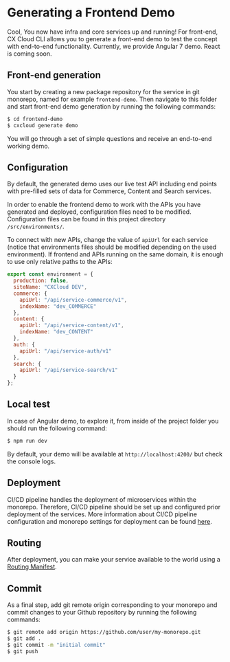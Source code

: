 # Generating a Frontend Demo

Cool, You now have infra and core services up and running! For front-end, CX Cloud CLI allows you to generate a front-end demo to test the concept with end-to-end functionality. Currently, we provide Angular 7 demo. React is coming soon.

## Front-end generation

You start by creating a new package repository for the service in git monorepo, named for example `frontend-demo`. Then navigate to this folder and start front-end demo generation by running the following commands:

```bash
$ cd frontend-demo
$ cxcloud generate demo
```

You will go through a set of simple questions and receive an end-to-end working demo.

## Configuration

By default, the generated demo uses our live test API including end points with pre-filled sets of data for Commerce, Content and Search services.

In order to enable the frontend demo to work with the APIs you have generated and deployed, configuration files need to be modified. Configuration files can be found in this project directory `/src/environments/`.

To connect with new APIs, change the value of `apiUrl` for each service \(notice that environments files should be modified depending on the used environment\). If frontend and APIs running on the same domain, it is enough to use only relative paths to the APIs:

```javascript
export const environment = {
  production: false,
  siteName: "CXCloud DEV",
  commerce: {
    apiUrl: "/api/service-commerce/v1",
    indexName: "dev_COMMERCE"
  },
  content: {
    apiUrl: "/api/service-content/v1",
    indexName: "dev_CONTENT"
  },
  auth: {
    apiUrl: "/api/service-auth/v1"
  },
  search: {
    apiUrl: "/api/service-search/v1"
  }
};
```

## Local test

In case of Angular demo, to explore it, from inside of the project folder you should run the following command:

```bash
$ npm run dev
```

By default, your demo will be available at `http://localhost:4200/` but check the console logs.

## Deployment

CI/CD pipeline handles the deployment of microservices within the monorepo. Therefore, CI/CD pipeline should be set up and configured prior deployment of the services. More information about CI/CD pipeline configuration and monorepo settings for deployment can be found [here](configuring-cicd.md).

## Routing

After deployment, you can make your service available to the world using a [Routing Manifest](routing-manifest.md).

## Commit

As a final step, add git remote origin corresponding to your monorepo and commit changes to your Github repository by running the following commands:

```bash
$ git remote add origin https://github.com/user/my-monorepo.git
$ git add .
$ git commit -m "initial commit"
$ git push
```
